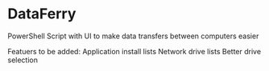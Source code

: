 # DataFerry
PowerShell Script with UI to make data transfers between computers easier

Featuers to be added:
Application install lists
Network drive lists
Better drive selection
